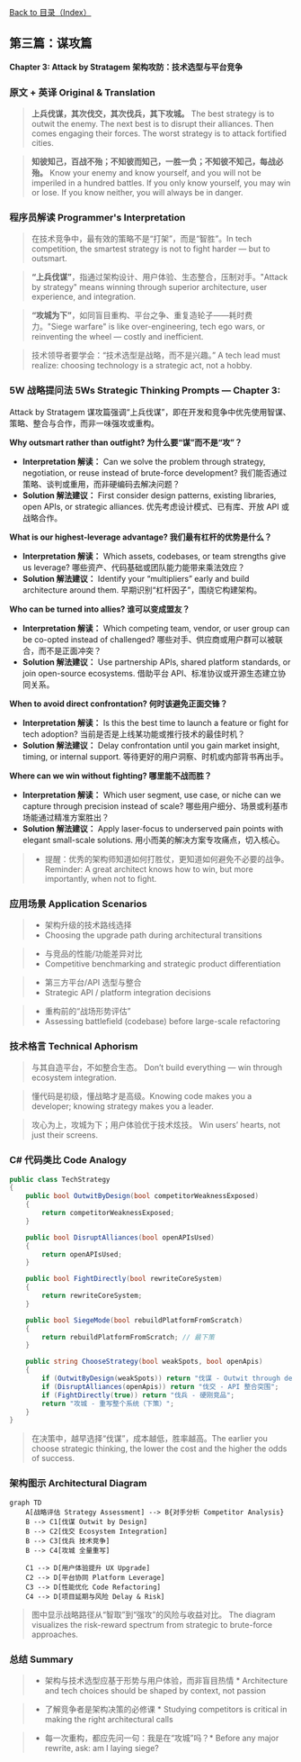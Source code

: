 [Back to 目录（Index）](https://github.com/uwspstar/The-Programmer-s-Art-of-War/blob/main/Index.md)

## 第三篇：谋攻篇

**Chapter 3: Attack by Stratagem**
**架构攻防：技术选型与平台竞争**

### 原文 + 英译 Original & Translation

> **上兵伐谋，其次伐交，其次伐兵，其下攻城。** The best strategy is to outwit the enemy. The next best is to disrupt their alliances. Then comes engaging their forces. The worst strategy is to attack fortified cities.

> **知彼知己，百战不殆；不知彼而知己，一胜一负；不知彼不知己，每战必殆。** Know your enemy and know yourself, and you will not be imperiled in a hundred battles. If you only know yourself, you may win or lose. If you know neither, you will always be in danger.

### 程序员解读 Programmer's Interpretation

> 在技术竞争中，最有效的策略不是“打架”，而是“智胜”。In tech competition, the smartest strategy is not to fight harder — but to outsmart.

> **“上兵伐谋”**，指通过架构设计、用户体验、生态整合，压制对手。"Attack by strategy" means winning through superior architecture, user experience, and integration.

> **“攻城为下”**，如同盲目重构、平台之争、重复造轮子——耗时费力。"Siege warfare" is like over-engineering, tech ego wars, or reinventing the wheel — costly and inefficient.

> 技术领导者要学会：“技术选型是战略，而不是兴趣。” A tech lead must realize: choosing technology is a strategic act, not a hobby.

### 5W 战略提问法 5Ws Strategic Thinking Prompts — Chapter 3: 

Attack by Stratagem 谋攻篇强调“上兵伐谋”，即在开发和竞争中优先使用智谋、策略、整合与合作，而非一味强攻或重构。

**Why outsmart rather than outfight? 为什么要“谋”而不是“攻”？**

* **Interpretation 解读：** Can we solve the problem through strategy, negotiation, or reuse instead of brute-force development?
  我们能否通过策略、谈判或重用，而非硬编码去解决问题？
* **Solution 解法建议：** First consider design patterns, existing libraries, open APIs, or strategic alliances.
  优先考虑设计模式、已有库、开放 API 或战略合作。

**What is our highest-leverage advantage? 我们最有杠杆的优势是什么？**

* **Interpretation 解读：** Which assets, codebases, or team strengths give us leverage?
  哪些资产、代码基础或团队能力能带来乘法效应？
* **Solution 解法建议：** Identify your “multipliers” early and build architecture around them.
  早期识别“杠杆因子”，围绕它构建架构。

**Who can be turned into allies? 谁可以变成盟友？**

* **Interpretation 解读：** Which competing team, vendor, or user group can be co-opted instead of challenged?
  哪些对手、供应商或用户群可以被联合，而不是正面冲突？
* **Solution 解法建议：** Use partnership APIs, shared platform standards, or join open-source ecosystems.
  借助平台 API、标准协议或开源生态建立协同关系。

**When to avoid direct confrontation? 何时该避免正面交锋？**

* **Interpretation 解读：** Is this the best time to launch a feature or fight for tech adoption?
  当前是否是上线某功能或推行技术的最佳时机？
* **Solution 解法建议：** Delay confrontation until you gain market insight, timing, or internal support.
  等待更好的用户洞察、时机或内部背书再出手。

**Where can we win without fighting? 哪里能不战而胜？**

* **Interpretation 解读：** Which user segment, use case, or niche can we capture through precision instead of scale?
  哪些用户细分、场景或利基市场能通过精准方案胜出？
* **Solution 解法建议：** Apply laser-focus to underserved pain points with elegant small-scale solutions.
  用小而美的解决方案专攻痛点，切入核心。

> * 提醒：优秀的架构师知道如何打胜仗，更知道如何避免不必要的战争。Reminder: A great architect knows how to win, but more importantly, when not to fight.

### 应用场景 Application Scenarios

> * 架构升级的技术路线选择
> * Choosing the upgrade path during architectural transitions

> * 与竞品的性能/功能差异对比
> * Competitive benchmarking and strategic product differentiation

> * 第三方平台/API 选型与整合
> * Strategic API / platform integration decisions

> * 重构前的“战场形势评估”
> * Assessing battlefield (codebase) before large-scale refactoring

### 技术格言 Technical Aphorism

> 与其自造平台，不如整合生态。 Don’t build everything — win through ecosystem integration.

> 懂代码是初级，懂战略才是高级。Knowing code makes you a developer; knowing strategy makes you a leader.

> 攻心为上，攻城为下；用户体验优于技术炫技。 Win users’ hearts, not just their screens.

### C# 代码类比 Code Analogy

```csharp
public class TechStrategy
{
    public bool OutwitByDesign(bool competitorWeaknessExposed)
    {
        return competitorWeaknessExposed;
    }

    public bool DisruptAlliances(bool openAPIsUsed)
    {
        return openAPIsUsed;
    }

    public bool FightDirectly(bool rewriteCoreSystem)
    {
        return rewriteCoreSystem;
    }

    public bool SiegeMode(bool rebuildPlatformFromScratch)
    {
        return rebuildPlatformFromScratch; // 最下策
    }

    public string ChooseStrategy(bool weakSpots, bool openApis)
    {
        if (OutwitByDesign(weakSpots)) return "伐谋 - Outwit through design";
        if (DisruptAlliances(openApis)) return "伐交 - API 整合突围";
        if (FightDirectly(true)) return "伐兵 - 硬刚竞品";
        return "攻城 - 重写整个系统（下策）";
    }
}
```

> 在决策中，越早选择“伐谋”，成本越低，胜率越高。The earlier you choose strategic thinking, the lower the cost and the higher the odds of success.

### 架构图示 Architectural Diagram

```mermaid
graph TD
    A[战略评估 Strategy Assessment] --> B{对手分析 Competitor Analysis}
    B --> C1[伐谋 Outwit by Design]
    B --> C2[伐交 Ecosystem Integration]
    B --> C3[伐兵 技术竞争]
    B --> C4[攻城 全量重写]

    C1 --> D[用户体验提升 UX Upgrade]
    C2 --> D[平台协同 Platform Leverage]
    C3 --> D[性能优化 Code Refactoring]
    C4 --> D[项目延期与风险 Delay & Risk]
```

> 图中显示战略路径从“智取”到“强攻”的风险与收益对比。 The diagram visualizes the risk-reward spectrum from strategic to brute-force approaches.

### 总结 Summary

> * 架构与技术选型应基于形势与用户体验，而非盲目热情 * Architecture and tech choices should be shaped by context, not passion

> * 了解竞争者是架构决策的必修课 * Studying competitors is critical in making the right architectural calls

> * 每一次重构，都应先问一句：我是在“攻城”吗？* Before any major rewrite, ask: am I laying siege?
